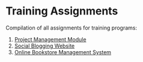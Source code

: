 # Training Assignments
Compilation of all assignments for training programs:
1. [Project Management Module](https://github.com/skill-forger/assignments/blob/main/project-management.md)
2. [Social Blogging Website](https://github.com/skill-forger/assignments/blob/main/social-blogging.md)
3. [Online Bookstore Management System](https://github.com/skill-forger/assignments/blob/main/online-bookstore.md)